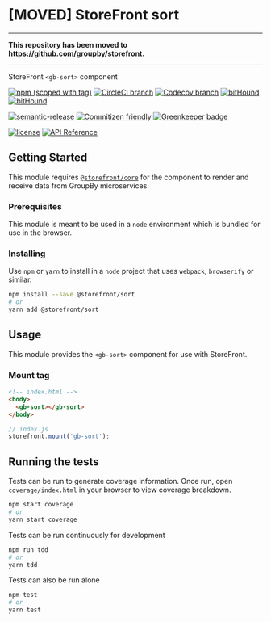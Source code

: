 # [MOVED] StoreFront sort

* * *

**This repository has been moved to <https://github.com/groupby/storefront>.**

* * *

StoreFront `<gb-sort>` component

[![npm (scoped with tag)](https://img.shields.io/npm/v/@storefront/sort.svg?style=flat-square)](https://www.npmjs.com/package/@storefront/sort)
[![CircleCI branch](https://img.shields.io/circleci/project/github/groupby/storefront-sort/master.svg?style=flat-square)](https://circleci.com/gh/groupby/storefront-sort/tree/master)
[![Codecov branch](https://img.shields.io/codecov/c/github/groupby/storefront-sort/master.svg?style=flat-square)](https://codecov.io/gh/groupby/storefront-sort)
[![bitHound](https://img.shields.io/bithound/code/github/groupby/storefront-sort.svg?style=flat-square)](https://www.bithound.io/github/groupby/storefront-sort)
[![bitHound](https://img.shields.io/bithound/dependencies/github/groupby/storefront-sort.svg?style=flat-square)](https://www.bithound.io/github/groupby/storefront-sort)

[![semantic-release](https://img.shields.io/badge/%20%20%F0%9F%93%A6%F0%9F%9A%80-semantic--release-e10079.svg?style=flat-square)](https://github.com/semantic-release/semantic-release)
[![Commitizen friendly](https://img.shields.io/badge/commitizen-friendly-brightgreen.svg?style=flat-square)](http://commitizen.github.io/cz-cli/)
[![Greenkeeper badge](https://badges.greenkeeper.io/groupby/storefront-sort.svg)](https://greenkeeper.io/)

[![license](https://img.shields.io/github/license/mashape/apistatus.svg?style=flat-square)](https://choosealicense.com/licenses/mit/)
[![API Reference](https://img.shields.io/badge/API_reference-latest-blue.svg?style=flat-square)](https://groupby.github.io/storefront-sort/)

## Getting Started

This module requires [`@storefront/core`](https://www.npmjs.com/package/@storefront/core) for the component to render
and receive data from GroupBy microservices.

### Prerequisites

This module is meant to be used in a `node` environment which is bundled for use in the browser.

### Installing

Use `npm` or `yarn` to install in a `node` project that uses `webpack`, `browserify` or similar.

```sh
npm install --save @storefront/sort
# or
yarn add @storefront/sort
```

## Usage

This module provides the `<gb-sort>` component for use with StoreFront.

### Mount tag

```html
<!-- index.html -->
<body>
  <gb-sort></gb-sort>
</body>
```

```js
// index.js
storefront.mount('gb-sort');
```

## Running the tests

Tests can be run to generate coverage information.
Once run, open `coverage/index.html` in your browser to view coverage breakdown.

```sh
npm start coverage
# or
yarn start coverage
```

Tests can be run continuously for development

```sh
npm run tdd
# or
yarn tdd
```

Tests can also be run alone

```sh
npm test
# or
yarn test
```
